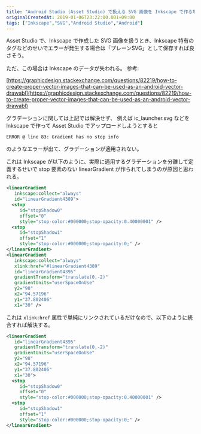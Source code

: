 ```yaml
---
title: "Android Studio (Asset Studio) で扱える SVG 画像を Inkscape で作る場合の注意点 (グラデーション)"
originalCreatedAt: 2019-01-06T23:22:00.001+09:00
tags: ["Inkscape","SVG","Android Studio","Android"]
---
```

Asset Studio で、Inkscape で作成した SVG 画像を扱うとき、Inkscape 特有のタグなどのせいでエラーが発生する場合は「プレーンSVG」として保存すれば良さそう。

ただ、この場合は Inkscape のデータが失われる。
参考:

[https://graphicdesign.stackexchange.com/questions/82219/how-to-create-proper-vector-images-that-can-be-used-as-an-android-vector-drawabl](https://graphicdesign.stackexchange.com/questions/82219/how-to-create-proper-vector-images-that-can-be-used-as-an-android-vector-drawabl)

グラデーションに関しては上記では解決せず、
例えば ic\_launcher.svg などを Inkscape で作って Asset Studio でアップロードしようとすると

```
ERROR @ line 83: Gradient has no stop info
```

のようなエラーが出て、グラデーションが適用されない。
<!--more-->

これは Inkscape が以下のように、実際に適用するグラデーションを分離して定義するせいで stop 要素のない linearGradient が作られてしまうのが原因と思われる。

```xml
<linearGradient
   inkscape:collect="always"
   id="linearGradient4389">
  <stop
     id="stopShadow0"
     offset="0"
     style="stop-color:#000000;stop-opacity:0.40000001" />
  <stop
     id="stopShadow1"
     offset="1"
     style="stop-color:#000000;stop-opacity:0;" />
</linearGradient>
<linearGradient
   inkscape:collect="always"
   xlink:href="#linearGradient4389"
   id="linearGradient4395"
   gradientTransform="translate(0,-2)"
   gradientUnits="userSpaceOnUse"
   y2="98"
   x2="94.57196"
   y1="37.802406"
   x1="30" />
```

これは `xlink:href` 属性で単純にリンクされているだけなので、以下のように統合すれば解決する。

```xml
<linearGradient
   id="linearGradient4395"
   gradientTransform="translate(0,-2)"
   gradientUnits="userSpaceOnUse"
   y2="98"
   x2="94.57196"
   y1="37.802406"
   x1="30">
  <stop
     id="stopShadow0"
     offset="0"
     style="stop-color:#000000;stop-opacity:0.40000001" />
  <stop
     id="stopShadow1"
     offset="1"
     style="stop-color:#000000;stop-opacity:0;" />
</linearGradient>
```
